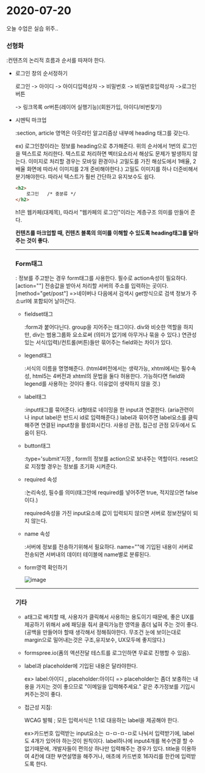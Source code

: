 # 2020-07-20

오늘 수업은 실습 위주..

### 선형화

:컨텐츠의 논리적 흐름과 순서를 따져야 한다.

* 로그인 창의 순서정하기

  로그인 -> 아이디 -> 아이디입력상자 -> 비밀번호 -> 비밀번호입력상자 ->로그인버튼

  -> 링크목록 or버튼(레이어 실행기능)(회원가입, 아이디/비번찾기)

* 시멘틱 마크업

  :section, article 영역은 아웃라인 알고리즘상 내부에 heading 태그를 갖는다.

  ex) 로그인창이라는 정보를 heading으로 추가해준다. 위의 순서에서 1번의 로그인을 텍스트로 처리한다. 텍스트로 처리하면 벡터요소라서 해상도 문제가 발생하지 않는다. 이미지로 처리할 경우는 모바일 환경이나 고밀도를 가진 해상도에서 1배율, 2배율 화면에 따라서 이미지를 2개 준비해야한다.) 고밀도 이미지를 하나 더준비해서 분기해야한다. 따라서 텍스트가 훨씬 간단하고 유지보수도 쉽다. 

  ```html
  <h2>
      로그인   /* 중분류 */
  </h2>
  ```

  h1은 웹카페(대제목), 따라서 "웹카페의 로그인"이라는 계층구조 의미를 만들어 준다.

  **컨텐츠를 마크업할 때, 컨텐츠 블록의 의미를 이해할 수 있도록 heading태그를 달아주는 것이 좋다.**

  ------------------------------------------

  ### Form태그

  : 정보를 주고받는 경우 form태그를 사용한다. 필수로 action속성이 필요하다. [action=""] 전송값을 받아서 처리할 서버의 주소를 입력하는 곳이다. [method="get/post"] =>네이버나 다음에서 검색시 get방식으로 검색 정보가 주소url에 포함되어 날아간다.

  

  * fieldset태그

    :form과 붙어다닌다. group을 지어주는 태그이다. div와 비슷한 역할을 하지만, div는 범용그룹화 요소로써 (의미가 없기에 아무거나 묶을 수 있다.) 연관성있는 서식(입력)/컨트롤(버튼)들만 묶어주는 field와는 차이가 있다.

  * legend태그

    :서식의 이름을 명명해준다. (html4버전에서는 생략가능, xhtml에서는 필수속성, html5는 4버전과 xhtml의 문법을 둘다 허용한다. 가능하다면 field와 legend를 사용하는 것이다 좋다. 이유없이 생략하지 않을 것.)

  * label태그

    :input태그를 묶어준다. id형태로 네이밍을 한 input과 연결한다. (aria관련이나 input label은 반드시 id로 입력해준다.) label과 묶어주면 label요소를 클릭해주면 연결된 input창을 활성화시킨다. 사용성 관점, 접근성 관점 모두에서 도움이 된다.

  * button태그

    :type='submit'지정 , form의 정보를 action으로 보내주는 역할이다. reset으로 지정할 경우는 정보를 초기화 시켜준다.

  * required 속성

    :논리속성, 필수를 의미(태그안에 required를 넣어주면 true, 적지않으면 false이다.)

    required속성을 가진 input요소에 값이 입력되지 않으면 서버로 정보전달이 되지 않는다.

  * name 속성

    :서버에 정보를 전송하기위해서 필요하다. name=""에 기입된 내용이 서버로 전송되면 서버내의 데이터 테이블에 name별로 분류된다.

  * form영역 확인하기

    ![image](https://user-images.githubusercontent.com/51959017/87926448-ab9bd380-cabc-11ea-9cea-9769e4b19cf8.png)

  

  ---------------------------------------------------------

  ### 기타

  * a태그로 배치할 때, 사용자가 클릭해서 사용하는 용도이기 때문에, 좋은 UX를 제공하기 위해서 a에 패딩을 줘서 클릭가능한 영역을 좀더 넓혀 주는 것이 좋다.(공백을 만들어야 할때 생각해서 정해줘야한다. 무조건 눈에 보이는대로 margin으로 밀어내는것은 구조,유지보수, UX모두에 좋지않다.)

  * formspree.io(폼의 액션전달 테스트를 로그인하면 무료로 진행할 수 있음).

  * label과 placeholder에 기입된 내용은 달라야한다.

    ex> label:아이디 , placeholder:아이디 => placeholder는 좀더 보충하는 내용을 가지는 것이 좋으므로 "이메일을 입력해주세요." 같은 추가정보를 기입시켜주는것이 좋다.
  
  * 접근성 지침:
  
    WCAG 발췌 ; 모든 입력서식은 1:1로 대응하는 label을 제공해야 한다.
  
    ex>카드번호 입력받는 input요소는 ㅁ-ㅁ-ㅁ-ㅁ로 나눠서 입력받기에, label도 4개가 있어야 하는것이 원칙이다. label하나에 input4개를 복수연결 할 수없기때문에, 개발자들이 편의상 하나만 입력해주는 경우가 있다. title을 이용하여 4칸에 대한 부연설명을 해주거나, 애초에 카드번호 16자리를 한칸에 입력받도록 한다.

